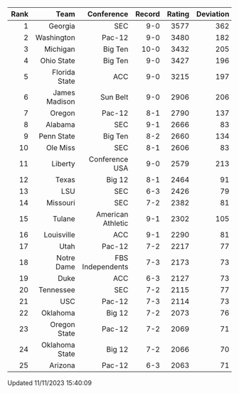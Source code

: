 | Rank  | Team                 | Conference           | Record   | Rating | Deviation |
| ---:  | ---:                 | ---:                 | ---:     | ---:   | ---:      |
| 1     | Georgia              | SEC                  | 9-0      | 3577   | 362       |
| 2     | Washington           | Pac-12               | 9-0      | 3480   | 182       |
| 3     | Michigan             | Big Ten              | 10-0     | 3432   | 205       |
| 4     | Ohio State           | Big Ten              | 9-0      | 3427   | 196       |
| 5     | Florida State        | ACC                  | 9-0      | 3215   | 197       |
| 6     | James Madison        | Sun Belt             | 9-0      | 2906   | 206       |
| 7     | Oregon               | Pac-12               | 8-1      | 2790   | 137       |
| 8     | Alabama              | SEC                  | 9-1      | 2666   | 83        |
| 9     | Penn State           | Big Ten              | 8-2      | 2660   | 134       |
| 10    | Ole Miss             | SEC                  | 8-1      | 2606   | 83        |
| 11    | Liberty              | Conference USA       | 9-0      | 2579   | 213       |
| 12    | Texas                | Big 12               | 8-1      | 2464   | 91        |
| 13    | LSU                  | SEC                  | 6-3      | 2426   | 79        |
| 14    | Missouri             | SEC                  | 7-2      | 2382   | 81        |
| 15    | Tulane               | American Athletic    | 9-1      | 2302   | 105       |
| 16    | Louisville           | ACC                  | 9-1      | 2290   | 81        |
| 17    | Utah                 | Pac-12               | 7-2      | 2217   | 77        |
| 18    | Notre Dame           | FBS Independents     | 7-3      | 2173   | 73        |
| 19    | Duke                 | ACC                  | 6-3      | 2127   | 73        |
| 20    | Tennessee            | SEC                  | 7-2      | 2115   | 77        |
| 21    | USC                  | Pac-12               | 7-3      | 2114   | 73        |
| 22    | Oklahoma             | Big 12               | 7-2      | 2073   | 76        |
| 23    | Oregon State         | Pac-12               | 7-2      | 2069   | 71        |
| 24    | Oklahoma State       | Big 12               | 7-2      | 2066   | 70        |
| 25    | Arizona              | Pac-12               | 6-3      | 2063   | 71        |

Updated 11/11/2023 15:40:09
